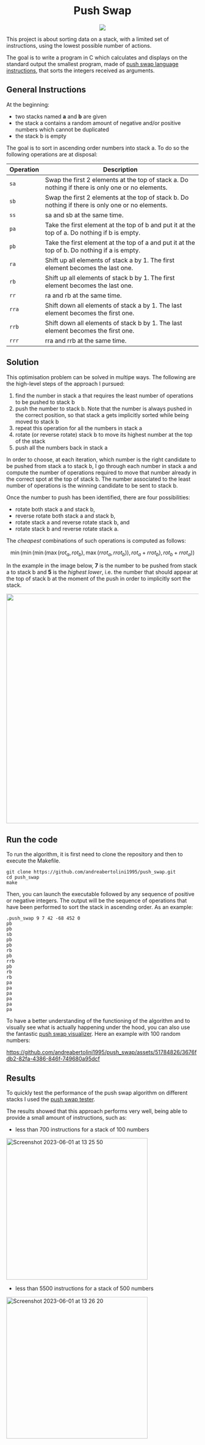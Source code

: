 <h1 align="center"> Push Swap</h1>

<p align="center">
  <img src="https://github.com/andreabertolini1995/push_swap/assets/51784826/14613e8c-635e-48ff-bc25-6d5f99c28b55" />
</p>

This project is about sorting data on a stack, with a limited set of instructions, using the lowest possible number of actions. 

The goal is to write a program in C which calculates and displays on the standard output the smallest program, made of [push swap language instructions](#general-instructions),
that sorts the integers received as arguments.

## General Instructions
At the beginning:
* two stacks named **a** and **b** are given
* the stack a contains a random amount of negative and/or positive numbers which cannot be duplicated
* the stack b is empty
    
The goal is to sort in ascending order numbers into stack a. To do so the following operations are at disposal:

| Operation | Description |
| ----------- | ----------- |
| `sa` | Swap the first 2 elements at the top of stack a. Do nothing if there is only one or no elements. |
| `sb` | Swap the first 2 elements at the top of stack b. Do nothing if there is only one or no elements. |
| `ss` | sa and sb at the same time. |
| `pa` | Take the first element at the top of b and put it at the top of a. Do nothing if b is empty. |
| `pb` | Take the first element at the top of a and put it at the top of b. Do nothing if a is empty. |
| `ra` | Shift up all elements of stack a by 1. The first element becomes the last one. |
| `rb` | Shift up all elements of stack b by 1. The first element becomes the last one. |
| `rr` | ra and rb at the same time. |
| `rra`| Shift down all elements of stack a by 1. The last element becomes the first one. |
| `rrb`| Shift down all elements of stack b by 1. The last element becomes the first one. |
| `rrr`| rra and rrb at the same time. | 

## Solution
This optimisation problem can be solved in multipe ways. The following are the high-level steps of the approach I pursued:
1. find the number in stack a that requires the least number of operations to be pushed to stack b
2. push the number to stack b. Note that the number is always pushed in the correct position, so that stack a gets implicitly sorted while being moved to stack b
3. repeat this operation for all the numbers in stack a
4. rotate (or reverse rotate) stack b to move its highest number at the top of the stack
5. push all the numbers back in stack a

In order to choose, at each iteration, which number is the right candidate to be pushed from stack a to stack b, I go through each number in stack a and compute the number of operations required to move that number already in the correct spot at the top of stack b. The number associated to the least number of operations is the winning candidate to be sent to stack b.

Once the number to push has been identified, there are four possibilities:
* rotate both stack a and stack b,
* reverse rotate both stack a and stack b,
* rotate stack a and reverse rotate stack b, and
* rotate stack b and reverse rotate stack a.

The *cheapest* combinations of such operations is computed as follows:

$$ \min(
      \min(
         \min(
            \max(rot_a, rot_b),
            \max(rrot_a, rrot_b)
            ),
         rot_a + rrot_b
         ),
      rot_b + rrot_a
      )
   ) $$
   
In the example in the image below, **7** is the number to be pushed from stack a to stack b and **5** is the *highest lower*, i.e. the number that should appear at the top of stack b at the moment of the push in order to implicitly sort the stack. 

<p align="center">
  <img src="https://github.com/andreabertolini1995/push_swap/assets/51784826/ab3ea202-0747-4123-8a6e-9b5b155a66ab" width="600" />
</p>

## Run the code

To run the algorithm, it is first need to clone the repository and then to execute the Makefile.
```
git clone https://github.com/andreabertolini1995/push_swap.git
cd push_swap
make
```

Then, you can launch the executable followed by any sequence of positive or negative integers. The output will be the sequence of operations that have been performed to sort the stack in ascending order. As an example:
```
.push_swap 9 7 42 -68 452 0
pb
pb
sb
pb
pb
rb
pb
rrb
pb
rb
rb
pa
pa
pa
pa
pa
pa
```

To have a better understanding of the functioning of the algorithm and to visually see what is actually happening under the hood, you can also use the fantastic [push swap visualizer](https://github.com/o-reo/push_swap_visualizer). Here an example with 100 random numbers:

https://github.com/andreabertolini1995/push_swap/assets/51784826/3676fdb2-82fa-4386-846f-749680a95dcf

## Results

To quickly test the performance of the push swap algorithm on different stacks I used the [push swap tester](https://github.com/louisabricot/push_swap_tester).

The results showed that this approach performs very well, being able to provide a small amount of instructions, such as: 

* less than 700 instructions for a stack of 100 numbers 

<img width="370" alt="Screenshot 2023-06-01 at 13 25 50" src="https://github.com/andreabertolini1995/push_swap/assets/51784826/9d91947f-6903-46fe-a440-a821ce336e75">


* less than 5500 instructions for a stack of 500 numbers

<img width="370" alt="Screenshot 2023-06-01 at 13 26 20" src="https://github.com/andreabertolini1995/push_swap/assets/51784826/f846db86-18d9-4cb5-b75f-f975282df270">

